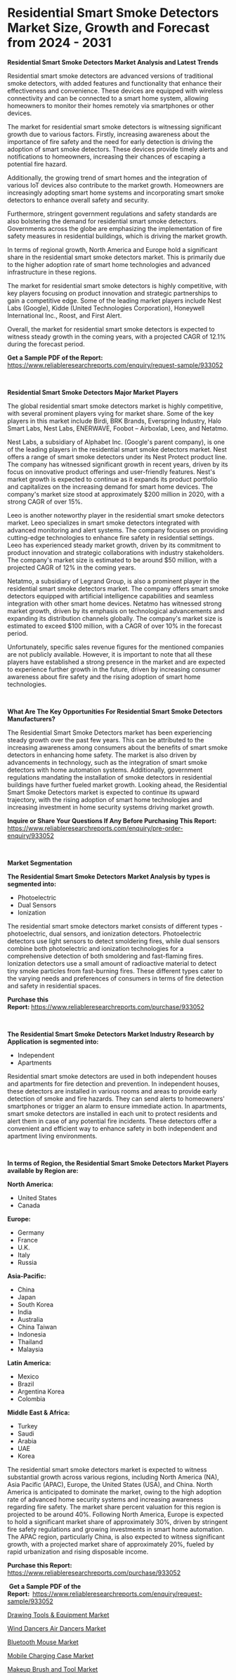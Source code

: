 <p><h1>Residential Smart Smoke Detectors Market Size, Growth and Forecast from 2024 - 2031</h1></p><p><strong>Residential Smart Smoke Detectors Market Analysis and Latest Trends</strong></p>
<p><p>Residential smart smoke detectors are advanced versions of traditional smoke detectors, with added features and functionality that enhance their effectiveness and convenience. These devices are equipped with wireless connectivity and can be connected to a smart home system, allowing homeowners to monitor their homes remotely via smartphones or other devices.</p><p>The market for residential smart smoke detectors is witnessing significant growth due to various factors. Firstly, increasing awareness about the importance of fire safety and the need for early detection is driving the adoption of smart smoke detectors. These devices provide timely alerts and notifications to homeowners, increasing their chances of escaping a potential fire hazard.</p><p>Additionally, the growing trend of smart homes and the integration of various IoT devices also contribute to the market growth. Homeowners are increasingly adopting smart home systems and incorporating smart smoke detectors to enhance overall safety and security.</p><p>Furthermore, stringent government regulations and safety standards are also bolstering the demand for residential smart smoke detectors. Governments across the globe are emphasizing the implementation of fire safety measures in residential buildings, which is driving the market growth.</p><p>In terms of regional growth, North America and Europe hold a significant share in the residential smart smoke detectors market. This is primarily due to the higher adoption rate of smart home technologies and advanced infrastructure in these regions.</p><p>The market for residential smart smoke detectors is highly competitive, with key players focusing on product innovation and strategic partnerships to gain a competitive edge. Some of the leading market players include Nest Labs (Google), Kidde (United Technologies Corporation), Honeywell International Inc., Roost, and First Alert.</p><p>Overall, the market for residential smart smoke detectors is expected to witness steady growth in the coming years, with a projected CAGR of 12.1% during the forecast period.</p></p>
<p><strong>Get a Sample PDF of the Report:&nbsp;</strong> <a href="https://www.reliableresearchreports.com/enquiry/request-sample/933052">https://www.reliableresearchreports.com/enquiry/request-sample/933052</a></p>
<p>&nbsp;</p>
<p><strong>Residential Smart Smoke Detectors Major Market Players</strong></p>
<p><p>The global residential smart smoke detectors market is highly competitive, with several prominent players vying for market share. Some of the key players in this market include Birdi, BRK Brands, Everspring Industry, Halo Smart Labs, Nest Labs, ENERWAVE, Foobot – Airboxlab, Leeo, and Netatmo.</p><p>Nest Labs, a subsidiary of Alphabet Inc. (Google's parent company), is one of the leading players in the residential smart smoke detectors market. Nest offers a range of smart smoke detectors under its Nest Protect product line. The company has witnessed significant growth in recent years, driven by its focus on innovative product offerings and user-friendly features. Nest's market growth is expected to continue as it expands its product portfolio and capitalizes on the increasing demand for smart home devices. The company's market size stood at approximately $200 million in 2020, with a strong CAGR of over 15%.</p><p>Leeo is another noteworthy player in the residential smart smoke detectors market. Leeo specializes in smart smoke detectors integrated with advanced monitoring and alert systems. The company focuses on providing cutting-edge technologies to enhance fire safety in residential settings. Leeo has experienced steady market growth, driven by its commitment to product innovation and strategic collaborations with industry stakeholders. The company's market size is estimated to be around $50 million, with a projected CAGR of 12% in the coming years.</p><p>Netatmo, a subsidiary of Legrand Group, is also a prominent player in the residential smart smoke detectors market. The company offers smart smoke detectors equipped with artificial intelligence capabilities and seamless integration with other smart home devices. Netatmo has witnessed strong market growth, driven by its emphasis on technological advancements and expanding its distribution channels globally. The company's market size is estimated to exceed $100 million, with a CAGR of over 10% in the forecast period.</p><p>Unfortunately, specific sales revenue figures for the mentioned companies are not publicly available. However, it is important to note that all these players have established a strong presence in the market and are expected to experience further growth in the future, driven by increasing consumer awareness about fire safety and the rising adoption of smart home technologies.</p></p>
<p>&nbsp;</p>
<p><strong>What Are The Key Opportunities For Residential Smart Smoke Detectors Manufacturers?</strong></p>
<p><p>The Residential Smart Smoke Detectors market has been experiencing steady growth over the past few years. This can be attributed to the increasing awareness among consumers about the benefits of smart smoke detectors in enhancing home safety. The market is also driven by advancements in technology, such as the integration of smart smoke detectors with home automation systems. Additionally, government regulations mandating the installation of smoke detectors in residential buildings have further fueled market growth. Looking ahead, the Residential Smart Smoke Detectors market is expected to continue its upward trajectory, with the rising adoption of smart home technologies and increasing investment in home security systems driving market growth.</p></p>
<p><strong>Inquire or Share Your Questions If Any Before Purchasing This Report:</strong> <a href="https://www.reliableresearchreports.com/enquiry/pre-order-enquiry/933052">https://www.reliableresearchreports.com/enquiry/pre-order-enquiry/933052</a></p>
<p>&nbsp;</p>
<p><strong>Market Segmentation</strong></p>
<p><strong>The Residential Smart Smoke Detectors Market Analysis by types is segmented into:</strong></p>
<p><ul><li>Photoelectric</li><li>Dual Sensors</li><li>Ionization</li></ul></p>
<p><p>The residential smart smoke detectors market consists of different types - photoelectric, dual sensors, and ionization detectors. Photoelectric detectors use light sensors to detect smoldering fires, while dual sensors combine both photoelectric and ionization technologies for a comprehensive detection of both smoldering and fast-flaming fires. Ionization detectors use a small amount of radioactive material to detect tiny smoke particles from fast-burning fires. These different types cater to the varying needs and preferences of consumers in terms of fire detection and safety in residential spaces.</p></p>
<p><strong>Purchase this Report:&nbsp;</strong><a href="https://www.reliableresearchreports.com/purchase/933052">https://www.reliableresearchreports.com/purchase/933052</a></p>
<p>&nbsp;</p>
<p><strong>The Residential Smart Smoke Detectors Market Industry Research by Application is segmented into:</strong></p>
<p><ul><li>Independent</li><li>Apartments</li></ul></p>
<p><p>Residential smart smoke detectors are used in both independent houses and apartments for fire detection and prevention. In independent houses, these detectors are installed in various rooms and areas to provide early detection of smoke and fire hazards. They can send alerts to homeowners' smartphones or trigger an alarm to ensure immediate action. In apartments, smart smoke detectors are installed in each unit to protect residents and alert them in case of any potential fire incidents. These detectors offer a convenient and efficient way to enhance safety in both independent and apartment living environments.</p></p>
<p>&nbsp;</p>
<p><strong>In terms of Region, the Residential Smart Smoke Detectors Market Players available by Region are:</strong></p>
<p>
    <p> <strong> North America: </strong>
        <ul>
            <li>United States</li>
            <li>Canada</li>
        </ul>
        </p> 
    <p> <strong> Europe: </strong>
        <ul>
            <li>Germany</li>
            <li>France</li>
            <li>U.K.</li>
            <li>Italy</li>
            <li>Russia</li>
        </ul>
        </p> 
    <p> <strong> Asia-Pacific: </strong>
        <ul>
            <li>China</li>
            <li>Japan</li>
            <li>South Korea</li>
            <li>India</li>
            <li>Australia</li>
            <li>China Taiwan</li>
            <li>Indonesia</li>
            <li>Thailand</li>
            <li>Malaysia</li>
        </ul>
        </p> 
    <p> <strong> Latin America: </strong>
        <ul>
            <li>Mexico</li>
            <li>Brazil</li>
            <li>Argentina Korea</li>
            <li>Colombia</li>
        </ul>
        </p> 
    <p> <strong> Middle East & Africa: </strong>
        <ul>
            <li>Turkey</li>
            <li>Saudi</li>
            <li>Arabia</li>
            <li>UAE</li>
            <li>Korea</li>
        </ul>
    </p>
    </p>
<p><p>The residential smart smoke detectors market is expected to witness substantial growth across various regions, including North America (NA), Asia Pacific (APAC), Europe, the United States (USA), and China. North America is anticipated to dominate the market, owing to the high adoption rate of advanced home security systems and increasing awareness regarding fire safety. The market share percent valuation for this region is projected to be around 40%. Following North America, Europe is expected to hold a significant market share of approximately 30%, driven by stringent fire safety regulations and growing investments in smart home automation. The APAC region, particularly China, is also expected to witness significant growth, with a projected market share of approximately 20%, fueled by rapid urbanization and rising disposable income.</p></p>
<p><strong>Purchase this Report: </strong><a href="https://www.reliableresearchreports.com/purchase/933052">https://www.reliableresearchreports.com/purchase/933052</a></p>
<p>&nbsp;<strong>Get a Sample PDF of the Report:&nbsp;&nbsp;</strong><a href="https://www.reliableresearchreports.com/enquiry/request-sample/933052">https://www.reliableresearchreports.com/enquiry/request-sample/933052</a></p>
<p><strong></strong></p>
<p><p><a href="https://github.com/irfadac/Market-Research-Report-List-1/blob/main/drawing-tools-equipment-market.md">Drawing Tools & Equipment Market</a></p><p><a href="https://github.com/juniordelafrance/Market-Research-Report-List-1/blob/main/wind-dancers-air-dancers-market.md">Wind Dancers Air Dancers Market</a></p><p><a href="https://medium.com/@bonniehoppe2023/bluetooth-mouse-market-analysis-and-sze-forecasted-for-period-from-2024-to-2031-4b4c4db61778">Bluetooth Mouse Market</a></p><p><a href="https://medium.com/@dioncollins8227/mobile-charging-case-market-outlook-industry-overview-and-forecast-2024-to-2031-5aa1ca970946">Mobile Charging Case Market</a></p><p><a href="https://medium.com/@bonniehoppe2023/makeup-brush-and-tool-market-comprehensive-assessment-by-type-application-and-geography-bceb26f4e2ab">Makeup Brush and Tool Market</a></p></p>